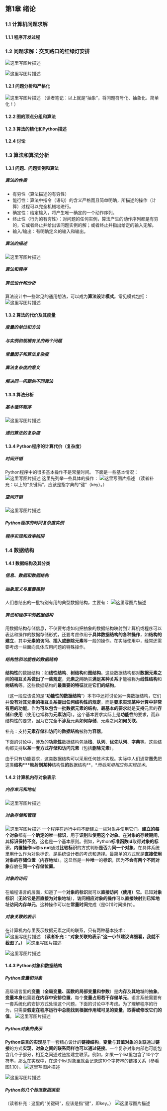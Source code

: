 ## 第1章 绪论

### 1.1 计算机问题求解

#### 1.1.1 程序开发过程

### 1.2 问题求解：交叉路口的红绿灯安排

![这里写图片描述](%E6%95%B0%E6%8D%AE%E7%BB%93%E6%9E%84%E4%B8%8E%E7%AE%97%E6%B3%95%E4%B9%8B%E7%AC%AC%E4%B8%80%E7%AF%87.%E7%BB%AA%E8%AE%BA.assets/SouthEast)

![这里写图片描述](%E6%95%B0%E6%8D%AE%E7%BB%93%E6%9E%84%E4%B8%8E%E7%AE%97%E6%B3%95%E4%B9%8B%E7%AC%AC%E4%B8%80%E7%AF%87.%E7%BB%AA%E8%AE%BA.assets/SouthEast-20201130181902438)

#### 1.2.1 问题分析和严格化

![这里写图片描述](%E6%95%B0%E6%8D%AE%E7%BB%93%E6%9E%84%E4%B8%8E%E7%AE%97%E6%B3%95%E4%B9%8B%E7%AC%AC%E4%B8%80%E7%AF%87.%E7%BB%AA%E8%AE%BA.assets/SouthEast-20201130181902075)
（读者笔记：以上就是“抽象”，将问题符号化、抽象化、简单化！）

#### 1.2.2 图的顶点分组和算法

#### 1.2.3 算法的精化和Python描述

#### 1.2.4 讨论

### 1.3 算法和算法分析

#### 1.3.1 问题、问题实例和算法

##### **算法的性质**

- 有穷性（算法描述的有穷性）
- 能行性：算法中指令（语句）的含义严格而且简单明确，所描述的操作（计算）过程可以完全机械地进行。
- 确定性：给定输入，将产生唯一确定的一个动作序列。
- 终止性（行为的有穷性）：对问题的任何实例，算法产生的动作序列都是有穷的，它或者终止并给出该问题实例的解；或者终止并指出给定的输入无解。
- 输入/输出：有明确定义的输入和输出。

##### **算法的描述**

![这里写图片描述](%E6%95%B0%E6%8D%AE%E7%BB%93%E6%9E%84%E4%B8%8E%E7%AE%97%E6%B3%95%E4%B9%8B%E7%AC%AC%E4%B8%80%E7%AF%87.%E7%BB%AA%E8%AE%BA.assets/SouthEast-20201130181902664)

##### **算法和程序**

##### **算法设计和分析**

算法设计中一些常见的通用想法，可以成为**算法设计模式**。常见模式包括：
![这里写图片描述](%E6%95%B0%E6%8D%AE%E7%BB%93%E6%9E%84%E4%B8%8E%E7%AE%97%E6%B3%95%E4%B9%8B%E7%AC%AC%E4%B8%80%E7%AF%87.%E7%BB%AA%E8%AE%BA.assets/SouthEast-20201130181904868)

#### 1.3.2 算法的代价及其度量

##### **度量的单位和方法**

##### **与实例和规模有关的两个问题**

##### **常量因子和算法复杂度**

##### **算法复杂度的意义**

##### **解决同一问题的不同算法**

#### 1.3.3 算法分析

##### **基本循环程序**

![这里写图片描述](%E6%95%B0%E6%8D%AE%E7%BB%93%E6%9E%84%E4%B8%8E%E7%AE%97%E6%B3%95%E4%B9%8B%E7%AC%AC%E4%B8%80%E7%AF%87.%E7%BB%AA%E8%AE%BA.assets/SouthEast-20201130181902394)

##### **递归算法的复杂度**

#### 1.3.4 Python程序的计算代价（复杂度）

##### **时间开销**

Python程序中的很多基本操作不是常量时间。
下面是一些基本情况：
![这里写图片描述](%E6%95%B0%E6%8D%AE%E7%BB%93%E6%9E%84%E4%B8%8E%E7%AE%97%E6%B3%95%E4%B9%8B%E7%AC%AC%E4%B8%80%E7%AF%87.%E7%BB%AA%E8%AE%BA.assets/SouthEast-20201130181901988)
这里先列举一些具体的操作：
![这里写图片描述](%E6%95%B0%E6%8D%AE%E7%BB%93%E6%9E%84%E4%B8%8E%E7%AE%97%E6%B3%95%E4%B9%8B%E7%AC%AC%E4%B8%80%E7%AF%87.%E7%BB%AA%E8%AE%BA.assets/SouthEast-20201130181902661)
（读者补充：以上的“关键码”，应该是指字典的“键”（key）。）

##### **空间开销**

![这里写图片描述](%E6%95%B0%E6%8D%AE%E7%BB%93%E6%9E%84%E4%B8%8E%E7%AE%97%E6%B3%95%E4%B9%8B%E7%AC%AC%E4%B8%80%E7%AF%87.%E7%BB%AA%E8%AE%BA.assets/SouthEast-20201130181903483)

##### **Python程序的时间复杂度实例**

##### **程序实现和效率陷阱**

### 1.4 数据结构

#### 1.4.1 数据结构及其分类

##### **信息、数据和数据结构**

##### **抽象定义与重要类别**

人们总结出的一批特别有用的典型数据结构，主要有：
![这里写图片描述](%E6%95%B0%E6%8D%AE%E7%BB%93%E6%9E%84%E4%B8%8E%E7%AE%97%E6%B3%95%E4%B9%8B%E7%AC%AC%E4%B8%80%E7%AF%87.%E7%BB%AA%E8%AE%BA.assets/SouthEast-20201130181904334)

##### 算法和程序中的数据结构

用数据结构存储信息，不仅要考虑如何把抽象的数据结构映射到计算机或程序可以表达和操作的数据存储形式，还要考虑作用于**具体数据结构的各种操作**，如**结构的建立**，其中**元素的访问、插入或删除元素**等一般的操作。在实际使用中，经常还需要考虑一些面向具体应用问题的特殊操作。

##### 结构性和功能性的数据结构

**结构性**的数据结构：如**线性结构**、**树结构**和**图结构**。这些数据结构都对**数据元素之间的相互关系做出了一些规定**，**元素之间**确实**满足某种关系**才能被称为**线性结构**和**树结构**等。这些数据结构的**最重要的特征**就是**它们的结构**。

（这一段应该说的是“**功能性的数据结构**”）本书中还将讨论另一类数据结构，它们并**没有对其元素的相互关系提出任何结构性的规定**，而是**要求实现某种计算中非常有用的功能**。作为**可以包含一批数据元素的结构**，**最基本的要求**就是**支持**元素的**存储**和**使用**（使用也常称为**元素访问**）。这个基本要求实际上是**功能性**的要求，而非结构性的要求，因为它完全**不涉及**元素**如何存储**、元素之间**如何关联**。

补充：支持**元素存储**和**访问**的**数据结构**被称为**容器**。

下面的讨论中，涉及的**功能性**数据结构包括**栈**、**队列**、**优先队列**、**字典**等。这些结构都支持**以某一套方式存储和访问元素**（包括**删除元素**）。

由于只有功能要求，这类数据结构可以采用任何技术实现。实际中人们通常**首先**把这类**结构\**\***映射**到某种**结构性**的**数据结构**，**而后采用相应的实现技术*。

#### 1.4.2 计算机内存对象表示

##### 内存单元和地址

![这里写图片描述](%E6%95%B0%E6%8D%AE%E7%BB%93%E6%9E%84%E4%B8%8E%E7%AE%97%E6%B3%95%E4%B9%8B%E7%AC%AC%E4%B8%80%E7%AF%87.%E7%BB%AA%E8%AE%BA.assets/SouthEast-20201130181905166)

##### 对象存储和管理

![这里写图片描述](%E6%95%B0%E6%8D%AE%E7%BB%93%E6%9E%84%E4%B8%8E%E7%AE%97%E6%B3%95%E4%B9%8B%E7%AC%AC%E4%B8%80%E7%AF%87.%E7%BB%AA%E8%AE%BA.assets/SouthEast-20201130181903673)
一个程序在运行中将不断建立一些对象并使用它们。**建立的每个对象**都有一个**确定的唯一标识**，用于**识别**和**使用这个对象**。在**对象的存续期间**，其**标识保持不变**，这也是一个基本原则。例如，Python**标准函数id**取得**对象的标识**，**内置操作is**和**is not**通过**比较标识**的方式判断**是否**为**同一个对象**。在具体系统里用什么作为对象标识，是系统设计者的考虑和选择。最简单的方式就是**直接使用对象的存储位置**（**内存地址**）。这显然是一种**唯一**的**标识**，因为**不会有两个不同对象**存放在**同一个存储位置**。

##### 对象的访问

在编程语言的层面，知道了一个**对象的标识**就可以**直接访问（使用）它**。已知**对象标识**（**无论它是否直接为对象地址**），**访问相应对象的操作**可以**直接映射**到**已知地址访问内存单元**，这种操作可以在**常量时间**完成（是O(1)时间操作）。

##### 对象关联的表示

在计算机内存里表示数据元素之间的联系，只有两种基本技术：
![这里写图片描述](%E6%95%B0%E6%8D%AE%E7%BB%93%E6%9E%84%E4%B8%8E%E7%AE%97%E6%B3%95%E4%B9%8B%E7%AC%AC%E4%B8%80%E7%AF%87.%E7%BB%AA%E8%AE%BA.assets/SouthEast-20201130181903940)
**（读者补充：“对象关联的表示”这一小节建议详细看，我就不截图了。）**
![这里写图片描述](%E6%95%B0%E6%8D%AE%E7%BB%93%E6%9E%84%E4%B8%8E%E7%AE%97%E6%B3%95%E4%B9%8B%E7%AC%AC%E4%B8%80%E7%AF%87.%E7%BB%AA%E8%AE%BA.assets/SouthEast-20201130181905659)

![这里写图片描述](%E6%95%B0%E6%8D%AE%E7%BB%93%E6%9E%84%E4%B8%8E%E7%AE%97%E6%B3%95%E4%B9%8B%E7%AC%AC%E4%B8%80%E7%AF%87.%E7%BB%AA%E8%AE%BA.assets/SouthEast-20201130181905890)

#### 1.4.3 Python对象和数据结构

##### Python变量和对象

高级语言里的**变量**（**全局变量、函数的局部变量和参数**）是**内存**及**其地址**的**抽象**。**变量本身**也需要**在内存中安排位置**，每个**变量占用若干存储单元**。语言系统需要有一套系统化的安排方式处理这个问题，下面的讨论中不考虑。为了理解程序的行为，只需要**假定在程序运行中总能找到根据作用域可见的变量**，**取得或修改它们的值**。
![这里写图片描述](%E6%95%B0%E6%8D%AE%E7%BB%93%E6%9E%84%E4%B8%8E%E7%AE%97%E6%B3%95%E4%B9%8B%E7%AC%AC%E4%B8%80%E7%AF%87.%E7%BB%AA%E8%AE%BA.assets/SouthEast-20201130181906432)

##### Python对象的表示

**Python语言的实现**基于一套精心设计的**链接结构**。**变量**与**其值对象**的**关联**通过**链接**的方式**实现**，**对象之间的联系同样也可以通过链接**。一个复杂对象内部也可能包含几个子部分，相互之间通过链接建立联系。例如，如果一个list里包含了10个字符串，那么在实现中，在这个list对象里就会记录这10个字符串的链接关系（参看图1.10）。
![这里写图片描述](%E6%95%B0%E6%8D%AE%E7%BB%93%E6%9E%84%E4%B8%8E%E7%AE%97%E6%B3%95%E4%B9%8B%E7%AC%AC%E4%B8%80%E7%AF%87.%E7%BB%AA%E8%AE%BA.assets/SouthEast-20201130181904511)

![这里写图片描述](%E6%95%B0%E6%8D%AE%E7%BB%93%E6%9E%84%E4%B8%8E%E7%AE%97%E6%B3%95%E4%B9%8B%E7%AC%AC%E4%B8%80%E7%AF%87.%E7%BB%AA%E8%AE%BA.assets/SouthEast-20201130181906120)

##### Python的几个标准数据类型

（读者补充：这里的“关键码”，应该是指“键”，即key。）
![这里写图片描述](%E6%95%B0%E6%8D%AE%E7%BB%93%E6%9E%84%E4%B8%8E%E7%AE%97%E6%B3%95%E4%B9%8B%E7%AC%AC%E4%B8%80%E7%AF%87.%E7%BB%AA%E8%AE%BA.assets/SouthEast-20201130181906288)